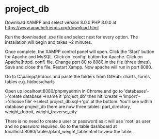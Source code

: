 # project_db
Download XAMPP and select version 8.0.0 PHP 8.0.0 at https://www.apachefriends.org/download.html

Run the downloaded .exe file and select next for every option. The installation will begin and takes ~2 minutes.

Once complete, the XAMPP control panel will open. Click the 'Start' button for Apache and MySQL.
Click on 'config' button for Apache.
Click on Apache(httpd. conf) file. Change port 80 to 8080 in the file (three times). Save and close the file.
Restart Xampp.
Now apache will run in port 8080.

Go to C:\xampp\htdocs and paste the folders from GitHub: charts, forms, tables
e.g. htdocs\charts

Open up localhost:8080/phpmyadmin in Chrome and go to 'databases'->'create database'->name it 'project_db' then hit 'create'->'import'->'choose file'->select project_db.sql->'go' at the bottom. You'll see within database project_db there are now three tables: part_directory, weight_detroit, weight_traverse_city

There is no need to create a user or password as it will use 'root' as user and no password required.
Go to the table dashboard at localhost:8080/tables/plant_weight_table.html to view the table.
